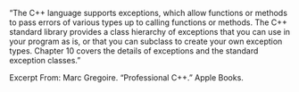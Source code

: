 “The C++ language supports exceptions, which allow functions or methods to pass errors of various types up to calling functions or methods. The C++ standard library provides a class hierarchy of exceptions that you can use in your program as is, or that you can subclass to create your own exception types. Chapter 10 covers the details of exceptions and the standard exception classes.”

Excerpt From: Marc Gregoire. “Professional C++.” Apple Books. 
